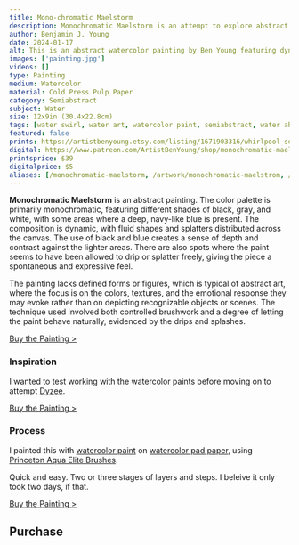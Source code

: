 ```yaml
---
title: Mono-chromatic Maelstorm
description: Monochromatic Maelstorm is an attempt to explore abstract watercolor painting. But the abstraction is subjectively representative to a floral reference by name, a water swirl.
author: Benjamin J. Young
date: 2024-01-17
alt: This is an abstract watercolor painting by Ben Young featuring dynamic blue and black brushstrokes, with splatters and washes creating a sense of movement and swirl.
images: ['painting.jpg']
videos: []
type: Painting
medium: Watercolor
material: Cold Press Pulp Paper
category: Semiabstract
subject: Water
size: 12x9in (30.4x22.8cm)
tags: [water swirl, water art, watercolor paint, semiabstract, water abstract, splash accents, broad stokes, neutral tone]
featured: false
prints: https://artistbenyoung.etsy.com/listing/1671903316/whirlpool-semi-abstract-art
digital: https://www.patreon.com/ArtistBenYoung/shop/monochromatic-maelstorm-139678
printsprice: $39
digitalprice: $5
aliases: [/monochromatic-maelstorm, /artwork/monochromatic-maelstrom, /artwork/mono-chromatic-maelstorm]
---
```


**Monochromatic Maelstorm** is an abstract painting. The color palette is primarily monochromatic, featuring different shades of black, gray, and white, with some areas where a deep, navy-like blue is present. The composition is dynamic, with fluid shapes and splatters distributed across the canvas. The use of black and blue creates a sense of depth and contrast against the lighter areas. There are also spots where the paint seems to have been allowed to drip or splatter freely, giving the piece a spontaneous and expressive feel.

The painting lacks defined forms or figures, which is typical of abstract art, where the focus is on the colors, textures, and the emotional response they may evoke rather than on depicting recognizable objects or scenes. The technique used involved both controlled brushwork and a degree of letting the paint behave naturally, evidenced by the drips and splashes.

[Buy the Painting >](#purchase)

### Inspiration ###

I wanted to test working with the watercolor paints before moving on to attempt [Dyzee](/artwork/dyzee).

[Buy the Painting >](#purchase)

### Process ###

I painted this with [watercolor paint](https://www.anrdoezrs.net/click-101118598-13717235?url=https%3A%2F%2Fwww.dickblick.com%2Fitems%2Froyal-langnickel-waterclor-paint-set-of-12%2F%3Fclicktracking%3Dtrue%26wmcp%3Dpla%26wmcid%3Ditems%26wmckw%3D86329-1009%26country%3Dus%26currency%3Dusd&cjsku=86329-1009) on [watercolor pad paper](https://www.anrdoezrs.net/click-101118598-13717235?url=https%3A%2F%2Fwww.dickblick.com%2Fitems%2Fcanson-lettering-pad-watercolor%2F%3Fclicktracking%3Dtrue%26wmcp%3Dpla%26wmcid%3Ditems%26wmckw%3D09634-1001%26country%3Dus%26currency%3Dusd&cjsku=09634-1001), using [Princeton Aqua Elite Brushes](https://www.anrdoezrs.net/click-101118598-13717235?url=https%3A%2F%2Fwww.dickblick.com%2Fitems%2Fprinceton-aqua-elite-series-4850-synthetic-brushes-set-of-4%2F%3Fclicktracking%3Dtrue%26wmcp%3Dpla%26wmcid%3Ditems%26wmckw%3D05468-1049%26country%3Dus%26currency%3Dusd&cjsku=05468-1049).

Quick and easy. Two or three stages of layers and steps. I beleive it only took two days, if that.

[Buy the Painting >](#purchase)


## Purchase ##
